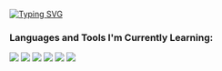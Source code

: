 [![Typing SVG](https://readme-typing-svg.demolab.com?font=Fira+Code&pause=1000&color=F7F7F7&width=435&lines=I'm+Jenny+Marinay%2C+19+years+old+;Aspiring+Web+Developer+%26+UI+Designer)](https://git.io/typing-svg)

<h3 align="left">Languages and Tools I'm Currently Learning:</h3>

<img src="https://img.shields.io/badge/html5-%23E34F26.svg?style=for-the-badge&logo=html5&logoColor=white">   <img src="https://img.shields.io/badge/css3%20-%2314354C.svg?&style=for-the-badge&logo=css3&logoColor=white">   <img src="https://img.shields.io/badge/javascript%20-%23323330.svg?&style=for-the-badge&logo=javascript&logoColor=%23F7DF1E"> <img                               src="https://img.shields.io/badge/git%20-%23F05032.svg?&style=for-the-badge&logo=git&logoColor=white"> <img                   src="http://img.shields.io/badge/-VS%20Code-000000?style=for-the-badge&logo=Visual-studio-code&logoColor=blue"> <img                                       src="https://img.shields.io/badge/Canva-%2300C4CC.svg?style=for-the-badge&logo=Canva&logoColor=white">                       


<!---
jennymarinay/jennymarinay is a ✨ special ✨ repository because its `README.md` (this file) appears on your GitHub profile.
You can click the Preview link to take a look at your changes.
--->
